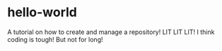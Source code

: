 # hello-world
A tutorial on how to create and manage a repository! LIT LIT LIT!
I think coding is tough! But not for long!

